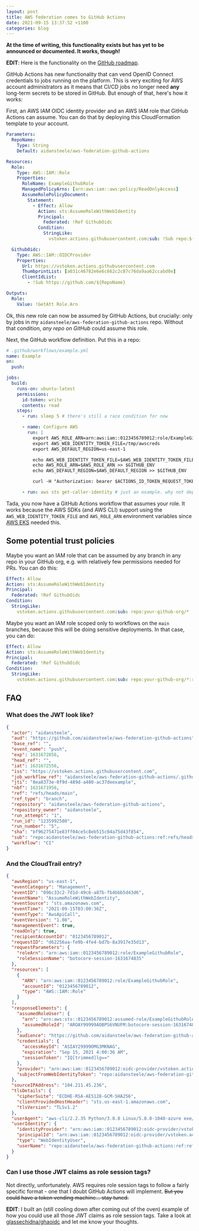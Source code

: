 ```yaml
---
layout: post
title: AWS federation comes to GitHub Actions
date: 2021-09-15 13:37:52 +1100
categories: blog
---
```


**At the time of writing, this functionality exists but has yet to be announced
or documented. It works, though!**

**EDIT**: Here is the functionality on the [GitHub roadmap][roadmap].

GitHub Actions has new functionality that can vend OpenID Connect credentials
to jobs running on the platform. This is very exciting for AWS account
administrators as it means that CI/CD jobs no longer need **any** long-term
secrets to be stored in GitHub. But enough of that, here's how it works:

First, an AWS IAM OIDC identity provider and an AWS IAM role that GitHub Actions
can assume. You can do that by deploying this CloudFormation template to your 
account.

```yaml
Parameters:
  RepoName:
    Type: String
    Default: aidansteele/aws-federation-github-actions

Resources:
  Role:
    Type: AWS::IAM::Role
    Properties:
      RoleName: ExampleGithubRole
      ManagedPolicyArns: [arn:aws:iam::aws:policy/ReadOnlyAccess]
      AssumeRolePolicyDocument:
        Statement:
          - Effect: Allow
            Action: sts:AssumeRoleWithWebIdentity
            Principal:
              Federated: !Ref GithubOidc
            Condition:
              StringLike:
                vstoken.actions.githubusercontent.com:sub: !Sub repo:${RepoName}:*

  GithubOidc:
    Type: AWS::IAM::OIDCProvider
    Properties:
      Url: https://vstoken.actions.githubusercontent.com
      ThumbprintList: [a031c46782e6e6c662c2c87c76da9aa62ccabd8e]
      ClientIdList: 
        - !Sub https://github.com/${RepoName}

Outputs:
  Role:
    Value: !GetAtt Role.Arn      
```

Ok, this new role can now be assumed by GitHub Actions, but crucially: only by
jobs in my `aidansteele/aws-federation-github-actions` repo. Without that
condition, *any repo on GitHub* could assume this role.

Next, the GitHub workflow definition. Put this in a repo:

```yaml
# .github/workflows/example.yml
name: Example
on:
  push:

jobs:
  build:
    runs-on: ubuntu-latest
    permissions:
      id-token: write
      contents: read
    steps:
      - run: sleep 5 # there's still a race condition for now

      - name: Configure AWS
        run: |
          export AWS_ROLE_ARN=arn:aws:iam::0123456789012:role/ExampleGithubRole
          export AWS_WEB_IDENTITY_TOKEN_FILE=/tmp/awscreds
          export AWS_DEFAULT_REGION=us-east-1

          echo AWS_WEB_IDENTITY_TOKEN_FILE=$AWS_WEB_IDENTITY_TOKEN_FILE >> $GITHUB_ENV
          echo AWS_ROLE_ARN=$AWS_ROLE_ARN >> $GITHUB_ENV
          echo AWS_DEFAULT_REGION=$AWS_DEFAULT_REGION >> $GITHUB_ENV

          curl -H "Authorization: bearer $ACTIONS_ID_TOKEN_REQUEST_TOKEN" "$ACTIONS_ID_TOKEN_REQUEST_URL" | jq -r '.value' > $AWS_WEB_IDENTITY_TOKEN_FILE

      - run: aws sts get-caller-identity # just an example. why not deploy something?
```

Tada, you now have a GitHub Actions workflow that assumes your role. It works
because the AWS SDKs (and AWS CLI) support using the `AWS_WEB_IDENTITY_TOKEN_FILE` 
and `AWS_ROLE_ARN` environment variables since [AWS EKS][eks] needed this.

## Some potential trust policies

Maybe you want an IAM role that can be assumed by any branch in any repo in your
GitHub org, e.g. with relatively few permissions needed for PRs. You can do this:

```yaml
Effect: Allow
Action: sts:AssumeRoleWithWebIdentity
Principal:
  Federated: !Ref GithubOidc
Condition:
  StringLike:
    vstoken.actions.githubusercontent.com:sub: repo:your-github-org/*
```

Maybe you want an IAM role scoped only to workflows on the `main` branches, because
this will be doing sensitive deployments. In that case, you can do:

```yaml
Effect: Allow
Action: sts:AssumeRoleWithWebIdentity
Principal:
  Federated: !Ref GithubOidc
Condition:
  StringLike:
    vstoken.actions.githubusercontent.com:sub: repo:your-github-org/*:ref:refs/heads/main
```

## FAQ

### What does the JWT look like?

```json
{
  "actor": "aidansteele",
  "aud": "https://github.com/aidansteele/aws-federation-github-actions",
  "base_ref": "",
  "event_name": "push",
  "exp": 1631672856,
  "head_ref": "",
  "iat": 1631672556,
  "iss": "https://vstoken.actions.githubusercontent.com",
  "job_workflow_ref": "aidansteele/aws-federation-github-actions/.github/workflows/test.yml@refs/heads/main",
  "jti": "8ea8373e-0f9d-489d-a480-ac37deexample",
  "nbf": 1631671956,
  "ref": "refs/heads/main",
  "ref_type": "branch",
  "repository": "aidansteele/aws-federation-github-actions",
  "repository_owner": "aidansteele",
  "run_attempt": "1",
  "run_id": "1235992580",
  "run_number": "5",
  "sha": "bf96275471e83ff04ce5c8eb515c04a75d43f854",
  "sub": "repo:aidansteele/aws-federation-github-actions:ref:refs/heads/main",
  "workflow": "CI"
}
```

### And the CloudTrail entry?

```json
{
  "awsRegion": "us-east-1",
  "eventCategory": "Management",
  "eventID": "096c33c2-7d1d-49c6-a87b-fb4bbb5d43d6",
  "eventName": "AssumeRoleWithWebIdentity",
  "eventSource": "sts.amazonaws.com",
  "eventTime": "2021-09-15T03:00:36Z",
  "eventType": "AwsApiCall",
  "eventVersion": "1.08",
  "managementEvent": true,
  "readOnly": true,
  "recipientAccountId": "0123456789012",
  "requestID": "d62256aa-fe9b-4fe4-bd7b-8a3917e35d13",
  "requestParameters": {
    "roleArn": "arn:aws:iam::0123456789012:role/ExampleGithubRole",
    "roleSessionName": "botocore-session-1631674835"
  },
  "resources": [
    {
      "ARN": "arn:aws:iam::0123456789012:role/ExampleGithubRole",
      "accountId": "0123456789012",
      "type": "AWS::IAM::Role"
    }
  ],
  "responseElements": {
    "assumedRoleUser": {
      "arn": "arn:aws:sts::0123456789012:assumed-role/ExampleGithubRole/botocore-session-1631674835",
      "assumedRoleId": "AROAY99999AOBPS6VNUFM:botocore-session-1631674835"
    },
    "audience": "https://github.com/aidansteele/aws-federation-github-actions",
    "credentials": {
      "accessKeyId": "ASIAY29999OMG3MKNAG",
      "expiration": "Sep 15, 2021 4:00:36 AM",
      "sessionToken": "IQ[trimmed]lg=="
    },
    "provider": "arn:aws:iam::0123456789012:oidc-provider/vstoken.actions.githubusercontent.com",
    "subjectFromWebIdentityToken": "repo:aidansteele/aws-federation-github-actions:ref:refs/heads/main"
  },
  "sourceIPAddress": "104.211.45.236",
  "tlsDetails": {
    "cipherSuite": "ECDHE-RSA-AES128-GCM-SHA256",
    "clientProvidedHostHeader": "sts.us-east-1.amazonaws.com",
    "tlsVersion": "TLSv1.2"
  },
  "userAgent": "aws-cli/2.2.35 Python/3.8.8 Linux/5.8.0-1040-azure exe/x86_64.ubuntu.20 prompt/off command/sts.get-caller-identity",
  "userIdentity": {
    "identityProvider": "arn:aws:iam::0123456789012:oidc-provider/vstoken.actions.githubusercontent.com",
    "principalId": "arn:aws:iam::0123456789012:oidc-provider/vstoken.actions.githubusercontent.com:https://github.com/aidansteele/aws-federation-github-actions:repo:aidansteele/aws-federation-github-actions:ref:refs/heads/main",
    "type": "WebIdentityUser",
    "userName": "repo:aidansteele/aws-federation-github-actions:ref:refs/heads/main"
  }
}
```

### Can I use those JWT claims as role session tags?

Not directly, unfortunately. AWS requires role session tags to follow a fairly 
specific format - one that I doubt GitHub Actions will implement. ~~But you could
have a token vending machine… stay tuned.~~

**EDIT**: I built an (still cooling down after coming out of the oven) example
of how you could use all those JWT claims as role session tags. Take a look
at [glassechidna/ghaoidc][ghaoidc] and let me know your thoughts.

[roadmap]: https://github.com/github/roadmap/issues/249
[eks]: https://aws.amazon.com/blogs/opensource/introducing-fine-grained-iam-roles-service-accounts/
[ghaoidc]: https://github.com/glassechidna/ghaoidc
